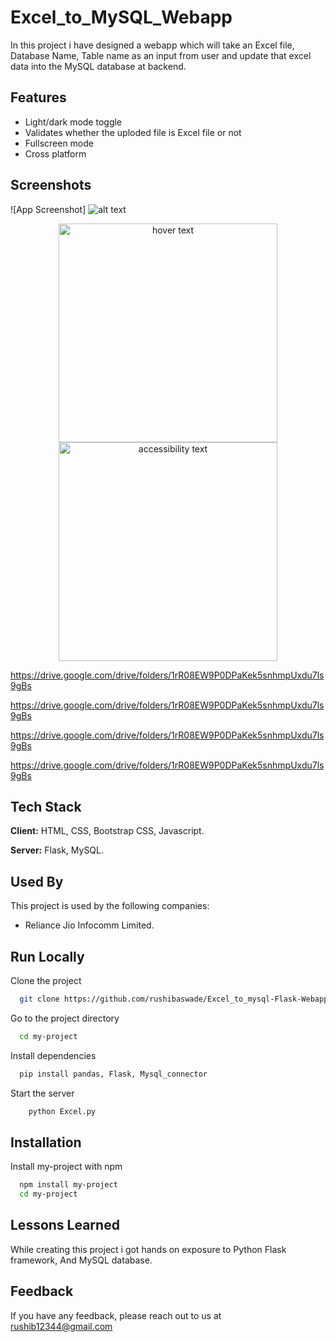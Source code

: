 
# Excel_to_MySQL_Webapp

In this project i have designed a webapp which will take an Excel file, Database Name, Table name as an input from user and update that excel data into the MySQL database at backend.


## Features

- Light/dark mode toggle
- Validates whether the uploded file is Excel file or not
- Fullscreen mode
- Cross platform


## Screenshots

![App Screenshot]
![alt text]([http://url/to/img.png](https://drive.google.com/drive/folders/1rR08EW9P0DPaKek5snhmpUxdu7ls9gBs))

<p align="center">
  <img src="" width="350" title="hover text">
  <img src="https://drive.google.com/drive/folders/1rR08EW9P0DPaKek5snhmpUxdu7ls9gBs" width="350" alt="accessibility text">
</p>

https://drive.google.com/drive/folders/1rR08EW9P0DPaKek5snhmpUxdu7ls9gBs

https://drive.google.com/drive/folders/1rR08EW9P0DPaKek5snhmpUxdu7ls9gBs

https://drive.google.com/drive/folders/1rR08EW9P0DPaKek5snhmpUxdu7ls9gBs

https://drive.google.com/drive/folders/1rR08EW9P0DPaKek5snhmpUxdu7ls9gBs



## Tech Stack

**Client:** HTML, CSS, 
Bootstrap CSS, Javascript.

**Server:** Flask,
MySQL.


## Used By

This project is used by the following companies:

- Reliance Jio Infocomm Limited.


## Run Locally

Clone the project

```bash
  git clone https://github.com/rushibaswade/Excel_to_mysql-Flask-Webapp/blob/main/Excel.py
```

Go to the project directory

```bash
  cd my-project
```

Install dependencies

```bash
  pip install pandas, Flask, Mysql_connector
```

Start the server

```bash
    python Excel.py
```



## Installation

Install my-project with npm

```bash
  npm install my-project
  cd my-project
```
    
## Lessons Learned

While creating this project i got hands on exposure to Python Flask framework, And MySQL database.


## Feedback

If you have any feedback, please reach out to us at rushib12344@gmail.com

